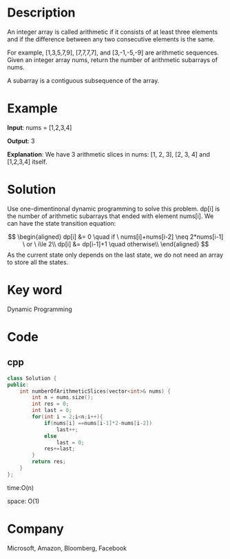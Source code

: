 <head>
    <script src="https://cdn.mathjax.org/mathjax/latest/MathJax.js?config=TeX-AMS-MML_HTMLorMML" type="text/javascript"></script>
    <script type="text/x-mathjax-config">
        MathJax.Hub.Config({
            tex2jax: {
            skipTags: ['script', 'noscript', 'style', 'textarea', 'pre'],
            inlineMath: [['$','$']]
            }
        });
    </script>
</head>


# Description

An integer array is called arithmetic if it consists of at least three elements and if the difference between any two consecutive elements is the same.

For example, [1,3,5,7,9], [7,7,7,7], and [3,-1,-5,-9] are arithmetic sequences.
Given an integer array nums, return the number of arithmetic subarrays of nums.

A subarray is a contiguous subsequence of the array.


# Example
**Input**: nums = [1,2,3,4]


**Output**: 3

**Explanation**: We have 3 arithmetic slices in nums: [1, 2, 3], [2, 3, 4] and [1,2,3,4] itself.

# Solution
Use one-dimentinonal dynamic programming to solve this problem. dp[i] is the number of arithmetic subarrays that ended with element nums[i]. We can have the state transition equation: 

$$
\begin{aligned}
dp[i] &= 0 \quad if \ nums[i]+nums[i-2] \neq 2*nums[i-1] \ or \ i\le 2\\
dp[i] &= dp[i-1]+1 \quad otherwise\\
\end{aligned}
$$
As the current state only depends on the last state, we do not need an array to store all the states.
# Key word
Dynamic Programming

# Code

## cpp
```cpp
class Solution {
public:
    int numberOfArithmeticSlices(vector<int>& nums) {
        int n = nums.size();
        int res = 0;
        int last = 0;
        for(int i = 2;i<n;i++){
            if(nums[i] ==nums[i-1]*2-nums[i-2])
                last++;
            else
                last = 0;
            res+=last;
        }
        return res;
    }
};
```
time:O(n)


space: O(1)

# Company
Microsoft, Amazon, Bloomberg, Facebook
